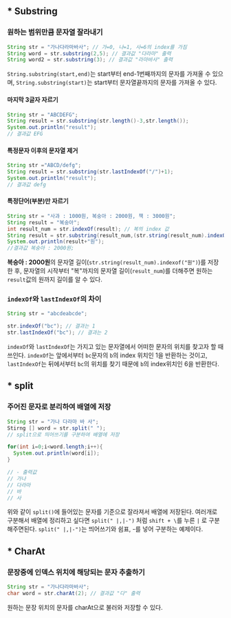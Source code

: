 ## * Substring
### 원하는 범위만큼 문자열 잘라내기

```java
String str = "가나다라마바사"; // 가=0, 나=1, 사=6의 index를 가짐
String word = str.substring(2,5); // 결과값 "다라마" 출력
String word2 = str.substring(3); // 결과값 "라마바사" 출력
```

`String.substring(start,end)`는 start부터 end-1번째까지의 문자를 가져올 수 있으며, `String.substring(start)`는 start부터 문자열끝까지의 문자를 가져올 수 있다.

#### 마지막 3글자 자르기
```java
String str = "ABCDEFG";
String result = str.substring(str.length()-3,str.length());
System.out.println("result");
// 결과값 EFG
```

#### 특정문자 이후의 문자열 제거
```java
String str ="ABCD/defg";
String result = str.substring(str.lastIndexOf("/")+1);
System.out.println("result");
// 결과값 defg
```

#### 특정단어(부분)만 자르기
```java
String str = "사과 : 1000원, 복숭아 : 2000원, 책 : 3000원";
String result = "복숭아";
int result_num = str.indexOf(result); // 복의 index 값
String result = str.substring(result_num,(str.string(result_num).indexOf("원")+result_num));
System.out.println(result+"원");
//결과값 복숭아 : 2000원;
```

**복숭아 : 2000원**의 문자열 길이(`str.string(result_num).indexof("원")`)를 저장한 후, 문자열의 시작부터 "복"까지의 문자열 길이(`result_num`)를 더해주면 원하는 `result`값의 원까지 길이를 알 수 있다.

### `indexOf`와 `lastIndexOf`의 차이

```java
String str = "abcdeabcde";

str.indexOf("bc"); // 결과는 1
str.lastIndexOf("bc"); // 결과는 2
```

`indexOf`와 `lastIndexOf`는 가지고 있는 문자열에서 어떠한 문자의 위치를 찾고자 할 때 쓰인다. `indexOf`는 앞에서부터 `bc`문자의 `b`의 index 위치인 1을 반환하는 것이고, `lastIndexOf`는 뒤에서부터 `bc`의 위치를 찾기 때문에 `b`의 index위치인 6을 반환한다.

## * split 
### 주어진 문자로 분리하여 배열에 저장

```java
String str = "가나 다라마 바 사";
Stirng [] word = str.split(" ");
// split으로 띄어쓰기를 구분하여 배열에 저장

for(int i=0;i<word.length;i++){
  System.out.println(word[i]);
}

// - 출력값
// 가나
// 다라마
// 바
// 사
```

위와 같이 `split()`에 들어있는 문자를 기준으로 잘라져서 배열에 저장된다. 여러개로 구분해서 배열에 정리하고 싶다면 `split(" |,|-")` 처럼 `shift + \`를 누른 `|` 로 구분해주면된다. `split(" |,|-")`는 띄어쓰기와 쉼표, -를 넣어 구분하는 예제이다.

## * CharAt
### 문장중에 인덱스 위치에 해당되는 문자 추출하기

```java
String str = "가나다라마바사";
char word = str.charAt(2); // 결과값 "다" 출력
```

원하는 문장 위치의 문자를 charAt으로 불러와 저장할 수 있다.